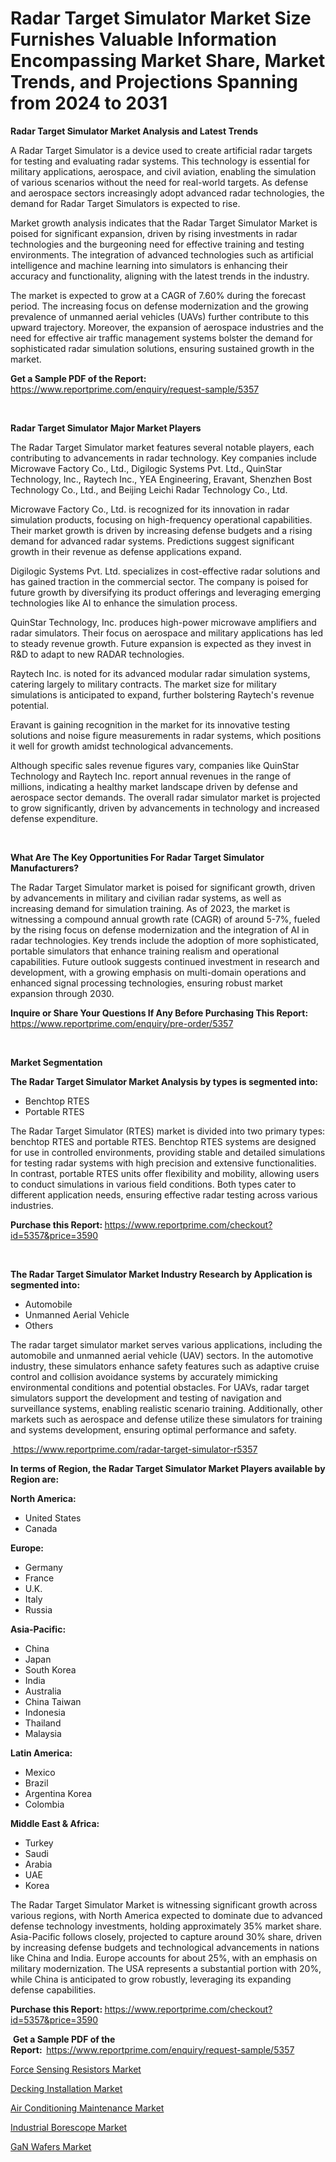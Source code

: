 <p><h1>Radar Target Simulator Market Size Furnishes Valuable Information Encompassing Market Share, Market Trends, and Projections Spanning from 2024 to 2031</h1></p><p><strong>Radar Target Simulator Market Analysis and Latest Trends</strong></p>
<p><p>A Radar Target Simulator is a device used to create artificial radar targets for testing and evaluating radar systems. This technology is essential for military applications, aerospace, and civil aviation, enabling the simulation of various scenarios without the need for real-world targets. As defense and aerospace sectors increasingly adopt advanced radar technologies, the demand for Radar Target Simulators is expected to rise.</p><p>Market growth analysis indicates that the Radar Target Simulator Market is poised for significant expansion, driven by rising investments in radar technologies and the burgeoning need for effective training and testing environments. The integration of advanced technologies such as artificial intelligence and machine learning into simulators is enhancing their accuracy and functionality, aligning with the latest trends in the industry.</p><p>The market is expected to grow at a CAGR of 7.60% during the forecast period. The increasing focus on defense modernization and the growing prevalence of unmanned aerial vehicles (UAVs) further contribute to this upward trajectory. Moreover, the expansion of aerospace industries and the need for effective air traffic management systems bolster the demand for sophisticated radar simulation solutions, ensuring sustained growth in the market.</p></p>
<p><strong>Get a Sample PDF of the Report:&nbsp;</strong> <a href="https://www.reportprime.com/enquiry/request-sample/5357">https://www.reportprime.com/enquiry/request-sample/5357</a></p>
<p>&nbsp;</p>
<p><strong>Radar Target Simulator Major Market Players</strong></p>
<p><p>The Radar Target Simulator market features several notable players, each contributing to advancements in radar technology. Key companies include Microwave Factory Co., Ltd., Digilogic Systems Pvt. Ltd., QuinStar Technology, Inc., Raytech Inc., YEA Engineering, Eravant, Shenzhen Bost Technology Co., Ltd., and Beijing Leichi Radar Technology Co., Ltd.</p><p>Microwave Factory Co., Ltd. is recognized for its innovation in radar simulation products, focusing on high-frequency operational capabilities. Their market growth is driven by increasing defense budgets and a rising demand for advanced radar systems. Predictions suggest significant growth in their revenue as defense applications expand.</p><p>Digilogic Systems Pvt. Ltd. specializes in cost-effective radar solutions and has gained traction in the commercial sector. The company is poised for future growth by diversifying its product offerings and leveraging emerging technologies like AI to enhance the simulation process.</p><p>QuinStar Technology, Inc. produces high-power microwave amplifiers and radar simulators. Their focus on aerospace and military applications has led to steady revenue growth. Future expansion is expected as they invest in R&D to adapt to new RADAR technologies.</p><p>Raytech Inc. is noted for its advanced modular radar simulation systems, catering largely to military contracts. The market size for military simulations is anticipated to expand, further bolstering Raytech's revenue potential.</p><p>Eravant is gaining recognition in the market for its innovative testing solutions and noise figure measurements in radar systems, which positions it well for growth amidst technological advancements.</p><p>Although specific sales revenue figures vary, companies like QuinStar Technology and Raytech Inc. report annual revenues in the range of millions, indicating a healthy market landscape driven by defense and aerospace sector demands. The overall radar simulator market is projected to grow significantly, driven by advancements in technology and increased defense expenditure.</p></p>
<p>&nbsp;</p>
<p><strong>What Are The Key Opportunities For Radar Target Simulator Manufacturers?</strong></p>
<p><p>The Radar Target Simulator market is poised for significant growth, driven by advancements in military and civilian radar systems, as well as increasing demand for simulation training. As of 2023, the market is witnessing a compound annual growth rate (CAGR) of around 5-7%, fueled by the rising focus on defense modernization and the integration of AI in radar technologies. Key trends include the adoption of more sophisticated, portable simulators that enhance training realism and operational capabilities. Future outlook suggests continued investment in research and development, with a growing emphasis on multi-domain operations and enhanced signal processing technologies, ensuring robust market expansion through 2030.</p></p>
<p><strong>Inquire or Share Your Questions If Any Before Purchasing This Report:</strong> <a href="https://www.reportprime.com/enquiry/pre-order/5357">https://www.reportprime.com/enquiry/pre-order/5357</a></p>
<p>&nbsp;</p>
<p><strong>Market Segmentation</strong></p>
<p><strong>The Radar Target Simulator Market Analysis by types is segmented into:</strong></p>
<p><ul><li>Benchtop RTES</li><li>Portable RTES</li></ul></p>
<p><p>The Radar Target Simulator (RTES) market is divided into two primary types: benchtop RTES and portable RTES. Benchtop RTES systems are designed for use in controlled environments, providing stable and detailed simulations for testing radar systems with high precision and extensive functionalities. In contrast, portable RTES units offer flexibility and mobility, allowing users to conduct simulations in various field conditions. Both types cater to different application needs, ensuring effective radar testing across various industries.</p></p>
<p><strong>Purchase this Report:&nbsp;</strong><a href="https://www.reportprime.com/checkout?id=5357&price=3590">https://www.reportprime.com/checkout?id=5357&price=3590</a></p>
<p>&nbsp;</p>
<p><strong>The Radar Target Simulator Market Industry Research by Application is segmented into:</strong></p>
<p><ul><li>Automobile</li><li>Unmanned Aerial Vehicle</li><li>Others</li></ul></p>
<p><p>The radar target simulator market serves various applications, including the automobile and unmanned aerial vehicle (UAV) sectors. In the automotive industry, these simulators enhance safety features such as adaptive cruise control and collision avoidance systems by accurately mimicking environmental conditions and potential obstacles. For UAVs, radar target simulators support the development and testing of navigation and surveillance systems, enabling realistic scenario training. Additionally, other markets such as aerospace and defense utilize these simulators for training and systems development, ensuring optimal performance and safety.</p></p>
<p><a href="https://www.reportprime.com/radar-target-simulator-r5357">&nbsp;https://www.reportprime.com/radar-target-simulator-r5357</a></p>
<p><strong>In terms of Region, the Radar Target Simulator Market Players available by Region are:</strong></p>
<p>
    <p> <strong> North America: </strong>
        <ul>
            <li>United States</li>
            <li>Canada</li>
        </ul>
        </p> 
    <p> <strong> Europe: </strong>
        <ul>
            <li>Germany</li>
            <li>France</li>
            <li>U.K.</li>
            <li>Italy</li>
            <li>Russia</li>
        </ul>
        </p> 
    <p> <strong> Asia-Pacific: </strong>
        <ul>
            <li>China</li>
            <li>Japan</li>
            <li>South Korea</li>
            <li>India</li>
            <li>Australia</li>
            <li>China Taiwan</li>
            <li>Indonesia</li>
            <li>Thailand</li>
            <li>Malaysia</li>
        </ul>
        </p> 
    <p> <strong> Latin America: </strong>
        <ul>
            <li>Mexico</li>
            <li>Brazil</li>
            <li>Argentina Korea</li>
            <li>Colombia</li>
        </ul>
        </p> 
    <p> <strong> Middle East & Africa: </strong>
        <ul>
            <li>Turkey</li>
            <li>Saudi</li>
            <li>Arabia</li>
            <li>UAE</li>
            <li>Korea</li>
        </ul>
    </p>
    </p>
<p><p>The Radar Target Simulator Market is witnessing significant growth across various regions, with North America expected to dominate due to advanced defense technology investments, holding approximately 35% market share. Asia-Pacific follows closely, projected to capture around 30% share, driven by increasing defense budgets and technological advancements in nations like China and India. Europe accounts for about 25%, with an emphasis on military modernization. The USA represents a substantial portion with 20%, while China is anticipated to grow robustly, leveraging its expanding defense capabilities.</p></p>
<p><strong>Purchase this Report: </strong><a href="https://www.reportprime.com/checkout?id=5357&price=3590">https://www.reportprime.com/checkout?id=5357&price=3590</a></p>
<p>&nbsp;<strong>Get a Sample PDF of the Report:&nbsp;&nbsp;</strong><a href="https://www.reportprime.com/enquiry/request-sample/5357">https://www.reportprime.com/enquiry/request-sample/5357</a></p>
<p><strong></strong></p>
<p><p><a href="https://github.com/KamrulHadi87/Market-Research-Report-List-1/blob/main/force-sensing-resistors-market.md">Force Sensing Resistors Market</a></p><p><a href="https://www.linkedin.com/pulse/decking-installation-market-revolution-2024-2031-trends-shaping-leawf?trackingId=7R87Ws%2F5Q%2FaG2qO991dWiw%3D%3D">Decking Installation Market</a></p><p><a href="https://www.linkedin.com/pulse/air-conditioning-maintenance-market-growth-segmentation-regional-tnfpf?trackingId=RI59x2t6QN6kJ3dSD4MYeg%3D%3D">Air Conditioning Maintenance Market</a></p><p><a href="https://issuu.com/reportprime-2/docs/industrial-borescope-market-size-20_79da07f8c6614a">Industrial Borescope Market</a></p><p><a href="https://github.com/LaurenShaw586/Market-Research-Report-List-1/blob/main/gan-wafers-market.md">GaN Wafers Market</a></p></p>